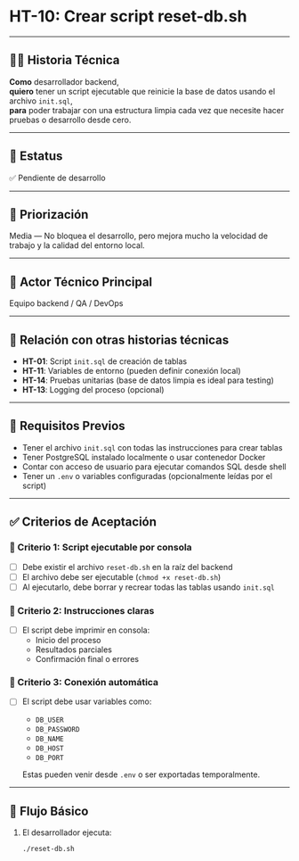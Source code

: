 # HT-10: Crear script reset-db.sh

---

## 🧑‍💻 Historia Técnica

**Como** desarrollador backend,  
**quiero** tener un script ejecutable que reinicie la base de datos usando el archivo `init.sql`,  
**para** poder trabajar con una estructura limpia cada vez que necesite hacer pruebas o desarrollo desde cero.

---

## 📌 Estatus  
✅ Pendiente de desarrollo

---

## 🎯 Priorización  
Media — No bloquea el desarrollo, pero mejora mucho la velocidad de trabajo y la calidad del entorno local.

---

## 👥 Actor Técnico Principal  
Equipo backend / QA / DevOps

---

## 🔗 Relación con otras historias técnicas

- **HT-01**: Script `init.sql` de creación de tablas  
- **HT-11**: Variables de entorno (pueden definir conexión local)  
- **HT-14**: Pruebas unitarias (base de datos limpia es ideal para testing)  
- **HT-13**: Logging del proceso (opcional)

---

## 🧱 Requisitos Previos

- Tener el archivo `init.sql` con todas las instrucciones para crear tablas  
- Tener PostgreSQL instalado localmente o usar contenedor Docker  
- Contar con acceso de usuario para ejecutar comandos SQL desde shell  
- Tener un `.env` o variables configuradas (opcionalmente leídas por el script)

---

## ✅ Criterios de Aceptación

### 🎯 Criterio 1: Script ejecutable por consola
- [ ] Debe existir el archivo `reset-db.sh` en la raíz del backend  
- [ ] El archivo debe ser ejecutable (`chmod +x reset-db.sh`)  
- [ ] Al ejecutarlo, debe borrar y recrear todas las tablas usando `init.sql`

### 🎯 Criterio 2: Instrucciones claras
- [ ] El script debe imprimir en consola:
  - Inicio del proceso
  - Resultados parciales
  - Confirmación final o errores

### 🎯 Criterio 3: Conexión automática
- [ ] El script debe usar variables como:
  - `DB_USER`
  - `DB_PASSWORD`
  - `DB_NAME`
  - `DB_HOST`
  - `DB_PORT`

  Estas pueden venir desde `.env` o ser exportadas temporalmente.

---

## 🔄 Flujo Básico

1. El desarrollador ejecuta:
   ```bash
   ./reset-db.sh
